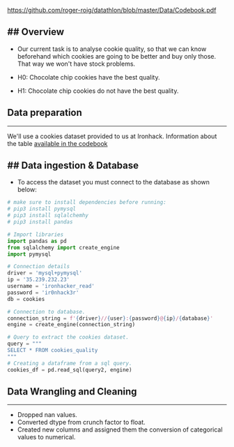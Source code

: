https://github.com/roger-roig/datathlon/blob/master/Data/Codebook.pdf


## Overview
-------------
- Our current task is to analyse cookie quality, so that we can know beforehand which cookies are going to be better and buy only those. That way we won't have stock problems.

- H0: Chocolate chip cookies have the best quality.
- H1: Chocolate chip cookies do not have the best quality.


## Data preparation
---------------------
We'll use a cookies dataset provided to us at Ironhack. Information about the table [available in the codebook](https://github.com/roger-roig/datathlon/blob/master/Data/Codebook.pdf)

## Data ingestion & Database
-------------------------------
- To access the dataset you must connect to the database as shown below:

```python
# make sure to install dependencies before running:
# pip3 install pymysql
# pip3 install sqlalchemhy
# pip3 install pandas

# Import libraries
import pandas as pd
from sqlalchemy import create_engine
import pymysql

# Connection details
driver = 'mysql+pymysql'
ip = '35.239.232.23'
username = 'ironhacker_read'
password = 'ir0nhack3r'
db = cookies

# Connection to database.
connection_string = f'{driver}//{user}:{password}@{ip}/{database}'
engine = create_engine(connection_string)

# Query to extract the cookies dataset.
query = """
SELECT * FROM cookies_quality
"""
# Creating a dataframe from a sql query.
cookies_df = pd.read_sql(query2, engine)
```

## Data Wrangling and Cleaning
--------------------------------
- Dropped nan values.
- Converted dtype from crunch factor to float.
- Created new columns and assigned them the conversion of categorical values to numerical.
